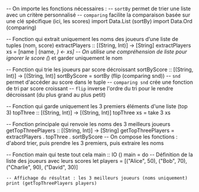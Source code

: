 -- On importe les fonctions nécessaires :
-- `sortBy` permet de trier une liste avec un critère personnalisé
-- `comparing` facilite la comparaison basée sur une clé spécifique (ici, les scores)
import Data.List (sortBy)
import Data.Ord (comparing)

-- Fonction qui extrait uniquement les noms des joueurs d’une liste de tuples (nom, score)
extractPlayers :: [(String, Int)] -> [String]
extractPlayers xs = [name | (name, _) <- xs]
-- On utilise une compréhension de liste pour ignorer le score (_) et garder uniquement le nom

-- Fonction qui trie les joueurs par score décroissant
sortByScore :: [(String, Int)] -> [(String, Int)]
sortByScore = sortBy (flip (comparing snd))
-- `snd` permet d'accéder au score dans le tuple
-- `comparing snd` crée une fonction de tri par score croissant
-- `flip` inverse l'ordre du tri pour le rendre décroissant (du plus grand au plus petit)

-- Fonction qui garde uniquement les 3 premiers éléments d'une liste (top 3)
topThree :: [(String, Int)] -> [(String, Int)]
topThree xs = take 3 xs

-- Fonction principale qui renvoie les noms des 3 meilleurs joueurs
getTopThreePlayers :: [(String, Int)] -> [String]
getTopThreePlayers = extractPlayers . topThree . sortByScore
-- On compose les fonctions : d'abord trier, puis prendre les 3 premiers, puis extraire les noms

-- Fonction main qui teste tout cela
main :: IO ()
main = do
    -- Définition de la liste des joueurs avec leurs scores
    let players = [("Alice", 50), ("Bob", 70), ("Charlie", 90), ("David", 30)]
    
    -- Affichage du résultat : les 3 meilleurs joueurs (noms uniquement)
    print (getTopThreePlayers players)
